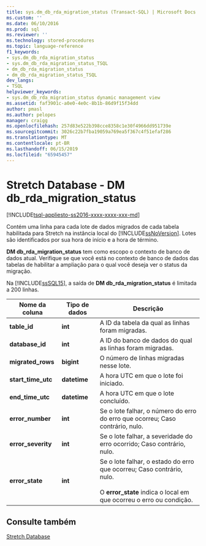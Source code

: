 ```yaml
---
title: sys.dm_db_rda_migration_status (Transact-SQL) | Microsoft Docs
ms.custom: ''
ms.date: 06/10/2016
ms.prod: sql
ms.reviewer: ''
ms.technology: stored-procedures
ms.topic: language-reference
f1_keywords:
- sys.dm_db_rda_migration_status
- sys.dm_db_rda_migration_status_TSQL
- dm_db_rda_migration_status
- dm_db_rda_migration_status_TSQL
dev_langs:
- TSQL
helpviewer_keywords:
- sys.dm_db_rda_migration_status dynamic management view
ms.assetid: faf3901c-a0e0-4e0c-8b1b-86d9f15f34dd
author: pmasl
ms.author: pelopes
manager: craigg
ms.openlocfilehash: 257d83e522b398cce8358c1e30f4966dd951739e
ms.sourcegitcommit: 3026c22b7fba19059a769ea5f367c4f51efaf286
ms.translationtype: MT
ms.contentlocale: pt-BR
ms.lasthandoff: 06/15/2019
ms.locfileid: "65945457"
---
```

# <a name="stretch-database---sysdmdbrdamigrationstatus"></a>Stretch Database - DM db_rda_migration_status
[!INCLUDE[tsql-appliesto-ss2016-xxxx-xxxx-xxx-md](../../includes/tsql-appliesto-ss2016-xxxx-xxxx-xxx-md.md)]

  Contém uma linha para cada lote de dados migrados de cada tabela habilitada para Stretch na instância local do [!INCLUDE[ssNoVersion](../../includes/ssnoversion-md.md)]. Lotes são identificados por sua hora de início e a hora de término.  
  
 **DM db_rda_migration_status** tem como escopo o contexto de banco de dados atual. Verifique se que você está no contexto de banco de dados das tabelas de habilitar a ampliação para o qual você deseja ver o status da migração.  
  
 Na [!INCLUDE[ssSQL15](../../includes/sssql15-md.md)], a saída de **DM db_rda_migration_status** é limitada a 200 linhas.  
  
|Nome da coluna|Tipo de dados|Descrição|  
|-----------------|---------------|-----------------|  
|**table_id**|**int**|A ID da tabela da qual as linhas foram migradas.|  
|**database_id**|**int**|A ID do banco de dados do qual as linhas foram migradas.|  
|**migrated_rows**|**bigint**|O número de linhas migradas nesse lote.|  
|**start_time_utc**|**datetime**|A hora UTC em que o lote foi iniciado.|  
|**end_time_utc**|**datetime**|A hora UTC em que o lote concluído.|  
|**error_number**|**int**|Se o lote falhar, o número do erro do erro que ocorreu; Caso contrário, nulo.|  
|**error_severity**|**int**|Se o lote falhar, a severidade do erro ocorrido; Caso contrário, nulo.|  
|**error_state**|**int**|Se o lote falhar, o estado do erro que ocorreu; Caso contrário, nulo.<br /><br /> O **error_state** indica o local em que ocorreu o erro ou condição.|  
  
## <a name="see-also"></a>Consulte também  
 [Stretch Database](../../sql-server/stretch-database/stretch-database.md)  
  
  
